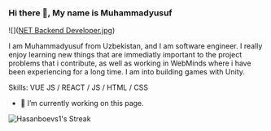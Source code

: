 ### Hi there 👋, My name is Muhammadyusuf
![]([NET Backend Developer.jpg](https://github.com/Hasanboevs1/Hasanboevs1/blob/main/NET%20Backend%20Developer.jpg))

I am Muhammadyusuf from Uzbekistan, and I am software engineer. I really enjoy learning new things that are immediatly important to the project problems that i contribute, as well as working in WebMinds where i have been experiencing for a long time. I am into building games with Unity.

Skills: VUE JS / REACT / JS / HTML / CSS

- 🔭 I’m currently working on this page. 



![Hasanboevs1's Streak](https://github-readme-streak-stats.herokuapp.com/?user=Hasanboevs1&theme=vue-dark&hide_border=false)
